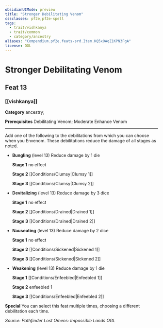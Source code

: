 ```yaml
---
obsidianUIMode: preview
title: "Stronger Debilitating Venom"
cssclasses: pf2e,pf2e-spell
tags:
  - trait/vishkanya
  - trait/common
  - category/ancestry
aliases: "Compendium.pf2e.feats-srd.Item.KQ5xOAqZ1KPN3FgA"
license: OGL
---
```

# Stronger Debilitating Venom
## Feat 13
### [[vishkanya]]

**Category** ancestry; 



**Prerequisites** Debilitating Venom; Moderate Enhance Venom
* * *
Add one of the following to the debilitations from which you can choose when you Envenom. These debilitations reduce the damage of all stages as noted.

*   **Bungling** (level 13) Reduce damage by 1 die
    
    **Stage 1** no effect
    
    **Stage 2** [[Conditions/Clumsy|Clumsy 1]]
    
    **Stage 3** [[Conditions/Clumsy|Clumsy 2]]
    
*   **Devitalizing** (level 13) Reduce damage by 3 dice
    
    **Stage 1** no effect
    
    **Stage 2** [[Conditions/Drained|Drained 1]]
    
    **Stage 3** [[Conditions/Drained|Drained 2]]
    
*   **Nauseating** (level 13) Reduce damage by 2 dice
    
    **Stage 1** no effect
    
    **Stage 2** [[Conditions/Sickened|Sickened 1]]
    
    **Stage 3** [[Conditions/Sickened|Sickened 2]]
    
*   **Weakening** (level 13) Reduce damage by 1 die
    
    **Stage 1** [[Conditions/Enfeebled|Enfeebled 1]]
    
    **Stage 2** enfeebled 1
    
    **Stage 3** [[Conditions/Enfeebled|Enfeebled 2]]
    

**Special** You can select this feat multiple times, choosing a different debilitation each time.

*Source: Pathfinder Lost Omens: Impossible Lands*
*OGL*